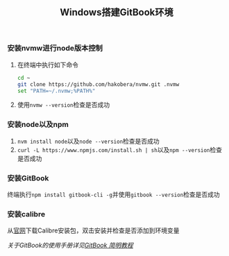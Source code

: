 <header><h2 align="center">Windows搭建GitBook环境</h2></header>

### 安装nvmw进行node版本控制

1. 在终端中执行如下命令

	```bash
	cd ~
	git clone https://github.com/hakobera/nvmw.git .nvmw
	set "PATH=~/.nvmw;%PATH%"
	```
2. 使用`nvmw --version`检查是否成功

### 安装node以及npm

1. `nvm install node`以及`node --version`检查是否成功
2. `curl -L https://www.npmjs.com/install.sh | sh`以及`npm --version`检查是否成功

### 安装GitBook

终端执行`npm install gitbook-cli -g`并使用`gitbook --version`检查是否成功

### 安装calibre

从[官网](https://calibre-ebook.com/dist/win32)下载Calibre安装包，双击安装并检查是否添加到环境变量

*关于GitBook的使用手册详见[GitBook 简明教程](http://www.chengweiyang.cn/gitbook/index.html)*

